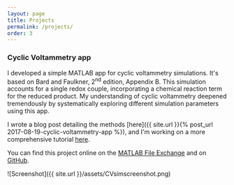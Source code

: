 ```yaml
---
layout: page
title: Projects
permalink: /projects/
order: 3
---
```


### Cyclic Voltammetry app

I developed a simple MATLAB app for cyclic voltammetry simulations. It's based
on Bard and Faulkner, 2<sup>nd</sup> edition, Appendix B.
This simulation accounts for a single redox couple, incorporating a
chemical reaction term for the reduced product.
My understanding of cyclic voltammetry deepened tremendously by systematically
exploring different simulation parameters using this app.

I wrote a blog post detailing the methods
[here]({{ site.url }}{% post_url 2017-08-19-cyclic-voltammetry-app %}), and
I'm working on a more comprehensive tutorial
[here](\cyclic_voltammetry_simulation\index.html).

You can find this project online on the [MATLAB File Exchange](https://www.mathworks.com/matlabcentral/fileexchange/64011-cyclic-voltammetry-simulator)
and on [GitHub](https://github.com/petermattia/Cyclic-Voltammetry-Simulator).

![Screenshot]({{ site.url }}/assets/CVsimscreenshot.png)
